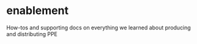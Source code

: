 # enablement
How-tos and supporting docs on everything we learned about producing and distributing PPE
